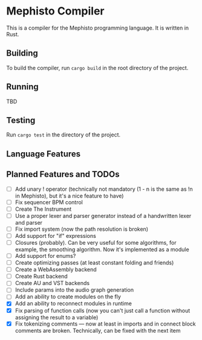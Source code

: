 # Mephisto Compiler

This is a compiler for the Mephisto programming language. It is written in Rust.

## Building

To build the compiler, run `cargo build` in the root directory of the project.

## Running

TBD

## Testing

Run `cargo test` in the directory of the project.

## Language Features

## Planned Features and TODOs

* [ ] Add unary ! operator (technically not mandatory (1 - n is the same as !n in Mephisto), but it's a nice feature to have)
* [ ] Fix sequencer BPM control
* [ ] Create The Instrument
* [ ] Use a proper lexer and parser generator instead of a handwritten lexer and parser
* [ ] Fix import system (now the path resolution is broken)
* [ ] Add support for "if" expressions
* [ ] Closures (probably). Can be very useful for some algorithms, for example, the smoothing algorithm. Now it's implemented as a module
* [ ] Add support for enums?
* [ ] Create optimizing passes (at least constant folding and friends)
* [ ] Create a WebAssembly backend
* [ ] Create Rust backend
* [ ] Create AU and VST backends
* [ ] Include params into the audio graph generation
* [ ] Add an ability to create modules on the fly
* [x] Add an ability to reconnect modules in runtime
* [x] Fix parsing of function calls (now you can't just call a function without assigning the result to a variable)
* [x] Fix tokenizing comments — now at least in imports and in connect block comments are broken. Technically, can be fixed with the next item
